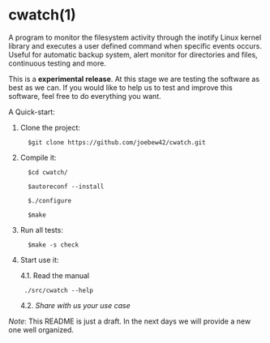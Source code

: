 cwatch(1)
=========

A program to monitor the filesystem activity through the inotify Linux kernel library and executes a user defined command when specific events occurs. Useful for automatic backup system, alert monitor for directories and files, continuous testing and more.

This is a **experimental release**. At this stage we are testing the software as best as we can. If you would like to help us to test and improve this software, feel free to do everything you want.

A Quick-start:

1. Clone the project:

         $git clone https://github.com/joebew42/cwatch.git

2. Compile it:

         $cd cwatch/

         $autoreconf --install

         $./configure

         $make

3. Run all tests:

         $make -s check

4. Start use it:

   4.1. Read the manual

        ./src/cwatch --help

   4.2. *Share with us your use case*

*Note*: This README is just a draft. In the next days we will provide a new one well organized.
